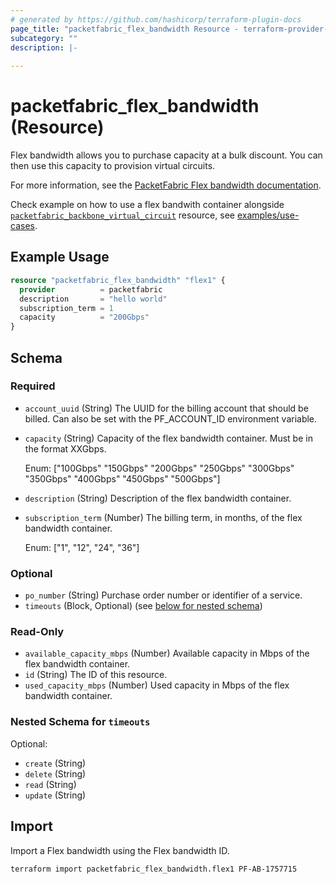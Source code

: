 ```yaml
---
# generated by https://github.com/hashicorp/terraform-plugin-docs
page_title: "packetfabric_flex_bandwidth Resource - terraform-provider-packetfabric"
subcategory: ""
description: |-
  
---
```


# packetfabric_flex_bandwidth (Resource)

Flex bandwidth allows you to purchase capacity at a bulk discount. You can then use this capacity to provision virtual circuits.

For more information, see the [PacketFabric Flex bandwidth documentation](https://docs.packetfabric.com/billing/pages/flex_bandwidth/).

Check example on how to use a flex bandwith container alongside [`packetfabric_backbone_virtual_circuit`](https://registry.terraform.io/providers/PacketFabric/packetfabric/latest/docs/resources/packetfabric_backbone_virtual_circuit) resource, see [examples/use-cases](https://github.com/PacketFabric/terraform-provider-packetfabric/tree/main/examples/use-cases/flex_bandwidth).

## Example Usage

```terraform
resource "packetfabric_flex_bandwidth" "flex1" {
  provider          = packetfabric
  description       = "hello world"
  subscription_term = 1
  capacity          = "200Gbps"
}
```

<!-- schema generated by tfplugindocs -->
## Schema

### Required

- `account_uuid` (String) The UUID for the billing account that should be billed. Can also be set with the PF_ACCOUNT_ID environment variable.
- `capacity` (String) Capacity of the flex bandwidth container. Must be in the format XXGbps.

	Enum: ["100Gbps" "150Gbps" "200Gbps" "250Gbps" "300Gbps" "350Gbps" "400Gbps" "450Gbps" "500Gbps"]
- `description` (String) Description of the flex bandwidth container.
- `subscription_term` (Number) The billing term, in months, of the flex bandwidth container.

	Enum: ["1", "12", "24", "36"]

### Optional

- `po_number` (String) Purchase order number or identifier of a service.
- `timeouts` (Block, Optional) (see [below for nested schema](#nestedblock--timeouts))

### Read-Only

- `available_capacity_mbps` (Number) Available capacity in Mbps of the flex bandwidth container.
- `id` (String) The ID of this resource.
- `used_capacity_mbps` (Number) Used capacity in Mbps of the flex bandwidth container.

<a id="nestedblock--timeouts"></a>
### Nested Schema for `timeouts`

Optional:

- `create` (String)
- `delete` (String)
- `read` (String)
- `update` (String)




## Import

Import a Flex bandwidth using the Flex bandwidth ID.

```bash
terraform import packetfabric_flex_bandwidth.flex1 PF-AB-1757715
```
